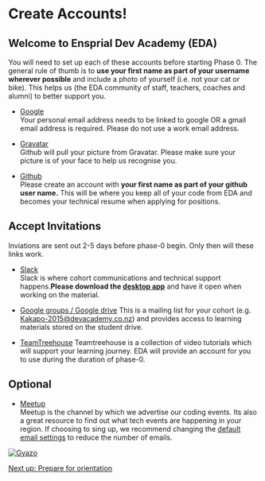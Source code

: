 # Create Accounts!

## Welcome to Ensprial Dev Academy (EDA)
You will need to set up each of these accounts before starting Phase 0. The general rule of thumb is to **use your first name as part of your username wherever possible** and include a photo of yourself (i.e. not your cat or bike). This helps us (the EDA community of staff, teachers, coaches and alumni) to better support you.

- [Google](https://accounts.google.com/Signup)<br> Your personal email address needs to be linked to google OR a gmail email address is required. Please do not use a work email address.

- [Gravatar](http://en.gravatar.com/)<br> Github will pull your picture from Gravatar. Please make sure your picture is of your face to help us recognise you.

- [Github](https://github.com/)<br> Please create an account with **your first name as part of your github user name.** This will be where you keep all of your code from EDA and becomes your technical resume when applying for positions.

## Accept Invitations
Inviations are sent out 2-5 days before phase-0 begin. Only then will these links work.

- [Slack](/slack.md)<br> Slack is where cohort communications and technical support happens.**Please download the [desktop app](https://slack.com/apps)** and have it open when working on the material.

- [Google groups / Google drive](https://drive.google.com/a/enspiral.com/folderview?id=0B5aB0OHeInzgeWZoQm9VaWJQeWc&usp=sharing)
This is a mailing list for your cohort (e.g. Kakapo-2015@devacademy.co.nz) and provides access to learning materials stored on the student drive.

- [TeamTreehouse](https://teamtreehouse.com/home)
Teamtreehouse is a collection of video tutorials which will support your learning journey. EDA will provide an account for you to use during the duration of phase-0.

## Optional
- [Meetup](http://www.meetup.com/Enspiral-Dev-Academy-Meetup/)<br> Meetup is the channel by which we advertise our coding events. Its also a great resource to find out what tech events are happening in your region. If choosing to sing up, we recommend changing the [default email settings](http://www.meetup.com/account/comm/) to reduce the number of emails.

[![Gyazo](http://i.gyazo.com/e0c8b3c2e164162d2e021619aee97881.gif)](http://gyazo.com/e0c8b3c2e164162d2e021619aee97881)



[Next up: Prepare for orientation](0.2-prepare-for-orientation/README.md)
